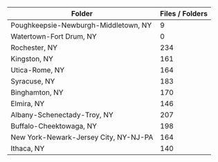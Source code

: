 | Folder                                |   Files / Folders |
|---------------------------------------|-------------------|
| Poughkeepsie-Newburgh-Middletown, NY  |                 9 |
| Watertown-Fort Drum, NY               |                 0 |
| Rochester, NY                         |               234 |
| Kingston, NY                          |               161 |
| Utica-Rome, NY                        |               164 |
| Syracuse, NY                          |               183 |
| Binghamton, NY                        |               170 |
| Elmira, NY                            |               146 |
| Albany-Schenectady-Troy, NY           |               207 |
| Buffalo-Cheektowaga, NY               |               198 |
| New York-Newark-Jersey City, NY-NJ-PA |               164 |
| Ithaca, NY                            |               140 |